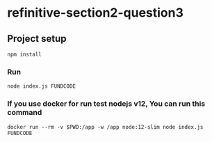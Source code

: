 # refinitive-section2-question3

## Project setup
```
npm install
```

### Run
```
node index.js FUNDCODE
```

### If you use docker for run test nodejs v12, You can run this command
```
docker run --rm -v $PWD:/app -w /app node:12-slim node index.js FUNDCODE
```

